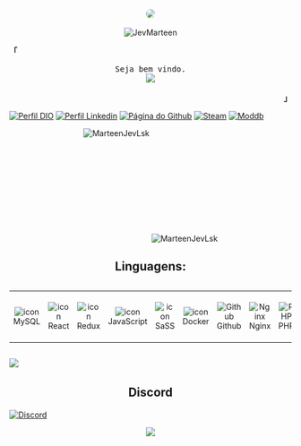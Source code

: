 <div align="center">
  <img src="https://i.pinimg.com/736x/be/82/9b/be829bcfc8fef59967c83a7e2201034c.jpg" width="128" heigth="128" style="border-radius: 60%;"><br>
 </div>
 <p align="center"> <img src="https://komarev.com/ghpvc/?username=MarteenJevLsk&label=Profile%20views&color=blueviolet&style=flat" alt="JevMarteen" /> </p>


<p align="left"><strong><samp>「</samp></strong></p>
  <p align="center">
    <samp>
    Seja bem vindo.
      <br>
        <image src="https://readme-typing-svg.herokuapp.com?font=Space+Mono&weight=900&size=12&duration=3000&pause=1000&color=97a4e2&center=true&width=410&height=45&lines=A+%C3%BAnica+coisa+que+se+perde+para+sempre+%C3%A9+o+tempo.;Seu+valor+n%C3%A3o+depende+da+opni%C3%A3o+de+ningu%C3%A9m.;Um+peda%C3%A7o+de+mim+se+vai%2C+e+com+ele%2C+meus+erros.">
    </samp>
  </p>
<p align="right"><strong><samp>」</samp></strong></p>

[![Perfil DIO](https://img.shields.io/badge/JetForkel-432959?style=for-the-badge)](https://jetforkel.com)
[![Perfil Linkedin](https://img.shields.io/badge/Perfil%20Linkedin-432959?style=for-the-badge)](https://www.linkedin.com/in/m%C3%A1rcio-reno-1a2424369/)
[![Página do Github](https://img.shields.io/badge/Página%20do%20Github-432959?style=for-the-badge)](https://marteenjevlsk.github.io/)
[![Steam](https://img.shields.io/badge/Steam-0d1117?style=for-the-badge&logo=steam&logoColor=white)](https://steamcommunity.com/id/_jeweljev/)
[![Moddb](https://img.shields.io/badge/moddb-a8131f?style=for-the-badge)](https://www.moddb.com/members/jevlsk)

<div style="text-align: center;">
  <div style="display: inline-block; height: 100%;">
    <picture>
      <source media="(prefers-color-scheme: dark)" srcset="https://github-readme-stats.vercel.app/api/top-langs?username=MarteenJevLsk&show_icons=true&theme=radical&locale=pt-br&layout=compact" />
      <source media="(prefers-color-scheme: light)" srcset="https://github-readme-stats.vercel.app/api/top-langs?username=MarteenJevLsk&show_icons=true&locale=pt-br&layout=compact" />
      <img align="left" src="https://github-readme-stats.vercel.app/api/top-langs?username=MarteenJevLsk&show_icons=true&theme=radical&locale=pt-br&layout=compact" alt="MarteenJevLsk" style="height: 200px;" />
    </picture>
  </div>

  <div style="display: inline-block; height: 100%;">
    <picture>
      <source media="(prefers-color-scheme: dark)" srcset="https://github-readme-stats.vercel.app/api?username=MarteenJevLsk&show_icons=true&theme=radical&locale=pt-br" />
      <source media="(prefers-color-scheme: light)" srcset="https://github-readme-stats.vercel.app/api?username=MarteenJevLsk&show_icons=true&locale=pt-br" />
      <img align="center" src="https://github-readme-stats.vercel.app/api?username=MartenJevLsk&show_icons=true&theme=radical&locale=pt-br" alt="MarteenJevLsk" style="height: 200px;" />
    </picture>
  </div>
</div>

<h2 align="center">Linguagens:</h2>
<div style="display: flex; align-items: flex-start; align: center">
<table align="center">
  <tr>
    <td align="center" width="96">
        <img src="https://techstack-generator.vercel.app/mysql-icon.svg" alt="icon" width="65" height="65" alt="MySQL" />
      <br>MySQL
    </td>
    <td align="center" width="96">
        <img src="https://techstack-generator.vercel.app/react-icon.svg" alt="icon" width="65" height="65" alt="React"/>
      <br>React
    </td>
    <td align="center" width="96">
        <img src="https://techstack-generator.vercel.app/redux-icon.svg" alt="icon" width="65" height="65" alt="Redux"/>
      <br>Redux
    </td>
    <td align="center" width="96">
        <img src="https://techstack-generator.vercel.app/js-icon.svg" alt="icon" width="65" height="65" alt="Javascript JS"/>
      <br>JavaScript
    </td>
    <td align="center" width="96">
        <img src="https://techstack-generator.vercel.app/sass-icon.svg" alt="icon" width="65" height="65" alt="SaSS"/>
      <br>SaSS
    </td>
    <td align="center" width="96">
        <img src="https://techstack-generator.vercel.app/docker-icon.svg" alt="icon" width="65" height="65" alt="Docker"/>
      <br>Docker
    </td>
    <td align="center" width="96"> 
        <img src="https://techstack-generator.vercel.app/github-icon.svg" width="65" height="65" alt="Github" />
      <br>Github
    </td>
    <td align="center" width="96">
        <img src="https://techstack-generator.vercel.app/nginx-icon.svg" width="65" height="65" alt="Nginx" />
      <br>Nginx
    </td>
    <td align="center" width="100">
        <img src="https://i.imgur.com/1GzLpqX.gif" width="65" height="65" alt="PHP" />
      <br>PHP
    </td>
    <td align="center" width="100">
        <img src="https://raw.githubusercontent.com/MarteenJevLsk/MarteenJevLsk/f2db28d07dd3f2405256f19cc6b825ae8f23d8d0/workspace/blob/pickaxe/laravel.svg" width="100" height="65" alt="Laravel" />
      <br>Laravel
    </td>
 </tr>
</table>
</div>

<img src="https://github-readme-stats.vercel.app/api/pin/?username=MarteenJevLsk&repo=github-page-portfolio
&theme=dark&title_color=C2FFC7&icon_color=CB9DF0&text_color=ffffff&bg_color=000000" />

<p align="center">
<h2 align="center">Discord</h2>

<a align="center" href="https://discord.com/users/340608909230211074">
<img align="center" src="https://lanyard.cnrad.dev/api/340608909230211074?bg=2B2B2B&borderRadius=&idleMessage=The%20road%20to%20Dorgenville%20is%20arduous.&ignoreAppId=340608909230211074&theme=dark" alt="Discord" />
</a>
</p>

<p align="center">
     <img src="https://capsule-render.vercel.app/api?type=waving&color=gradient&height=100&section=footer"/>
</p>
